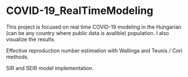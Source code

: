 # COVID-19_RealTimeModeling

This project is focused on real time COVID-19 modeling in the Hungarian (can be any country where public data is avalible) population. I also visualize the results.

Effective reproduction number estimation with Wallinga and Teunis / Cori methods.

SIR and SEIR model implementation.
